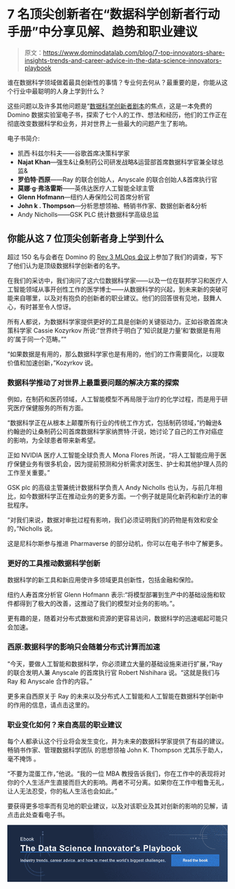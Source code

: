 # 7 名顶尖创新者在“数据科学创新者行动手册”中分享见解、趋势和职业建议

> 原文：<https://www.dominodatalab.com/blog/7-top-innovators-share-insights-trends-and-career-advice-in-the-data-science-innovators-playbook>

谁在数据科学领域做着最具创新性的事情？专业何去何从？最重要的是，你能从这个行业中最聪明的人身上学到什么？

这些问题以及许多其他问题是“[数据科学创新者剧本](/resources/data-science-innovators-playbook)的焦点，这是一本免费的 Domino 数据实验室电子书，探索了七个人的工作、想法和经历，他们的工作正在彻底改变数据科学和业务，并对世界上一些最大的问题产生了影响。

电子书简介:

*   凯西·科兹尔科夫——谷歌首席决策科学家
*   **Najat Khan**—强生&让桑制药公司研发战略&运营部首席数据科学官兼全球总监&
*   **罗伯特·西原**——Ray 的联合创始人，Anyscale 的联合创始人&首席执行官
*   **莫娜·g·弗洛雷斯**——英伟达医疗人工智能全球主管
*   **Glenn Hofmann**—纽约人寿保险公司首席分析官
*   **John k . Thompson**—分析思想领袖、畅销书作家、数据创新者&分析
*   Andy Nicholls——GSK PLC 统计数据科学高级总监

## 你能从这 7 位顶尖创新者身上学到什么

超过 150 名与会者在 Domino 的 [Rev 3 MLOps 会议](/resources/breakthrough-innovations-rev-3?utm_content=214346104&utm_medium=social&utm_source=linkedin&hss_channel=lcp-3542130)上参加了我们的调查，写下了他们认为是顶级数据科学创新者的名字。

在我们的采访中，我们询问了这六位数据科学家——以及一位在联邦学习和医疗人工智能领域从事开创性工作的医学博士——从数据科学的兴起，到未来新的突破可能来自哪里，以及对有抱负的创新者的职业建议。他们的回答很有见地，鼓舞人心，有时甚至令人惊讶。

所有人都说，为数据科学家提供更好的工具是创新的关键驱动力。正如谷歌首席决策科学家 Cassie Kozyrkov 所说:“世界终于明白了‘知识就是力量’和‘数据是有用的’属于同一个范畴。”"

“如果数据是有用的，那么数据科学家也是有用的，他们的工作需要简化，以提取价值和加速创新，”Kozyrkov 说。

### 数据科学推动了对世界上最重要问题的解决方案的探索

例如，在制药和医药领域，人工智能模型不再局限于治疗的化学过程，而是用于研究医疗保健服务的所有方面。

“数据科学正在从根本上颠覆所有行业的传统工作方式，包括制药领域，”约翰逊&约翰逊的让桑制药公司首席数据科学家纳贾特·汗说，她讨论了自己的工作对癌症的影响，为全球患者带来新希望。

正如 NVIDIA 医疗人工智能全球负责人 Mona Flores 所说，“将人工智能应用于医疗保健业务有很多机会，因为提前预测和分析需求对医生、护士和其他护理人员的工作至关重要。”

GSK plc 的高级主管兼统计数据科学负责人 Andy Nicholls 也认为，与前几年相比，如今数据科学正在推动业务的更多方面。一个例子就是简化新药和新疗法的审批程序。

“对我们来说，数据对审批过程有影响，我们必须证明我们的药物是有效和安全的，”Nicholls 说。

这是尼科尔斯参与推进 Pharmaverse 的部分动机，你可以在电子书中了解更多。

### 更好的工具推动数据科学创新

数据科学的新工具和新应用使许多领域更具创新性，包括金融和保险。

纽约人寿首席分析官 Glenn Hofmann 表示:“将模型部署到生产中的基础设施和软件都得到了极大的改善，这推动了我们的模型对业务的影响。”。

更有趣的是，随着对分布式数据和资源的更容易访问，数据科学的迅速崛起可能只会加速。

### 西原:数据科学的影响只会随着分布式计算而加速

“今天，要做人工智能和数据科学，你必须建立大量的基础设施来进行扩展，”Ray 的联合发明人兼 Anyscale 的首席执行官 Robert Nishihara 说。“这就是我们与 Ray 和 Anyscale 合作的内容。”

更多来自西原关于 Ray 的未来以及分布式人工智能和人工智能在数据科学创新中的作用的信息，请点击这里的。

### 职业变化如何？来自高层的职业建议

每个人都承认这个行业将会发生变化，并为未来的数据科学家提供了有益的建议。畅销书作家、管理数据科学团队 的思想领袖 John K. Thompson 尤其乐于助人，毫不掩饰 。

“不要为混蛋工作，”他说。“我的一位 MBA 教授告诉我们，你在工作中的表现将对你的个人生活产生直接而巨大的影响。两者不可分离。如果你在工作中粗鲁无礼，让人无法忍受，你的私人生活也会如此。”

要获得更多坦率而有见地的职业建议，以及对该职业及其对创新的影响的见解，请点击此处查看电子书。

[![Ebook  The Data Science Innovator's Playbook  Industry trends, career advice, and how to meet the world's biggest challenges. Read the book](img/30324421f137a17eb87e63193631070d.png)](https://cta-redirect.hubspot.com/cta/redirect/6816846/b9b000f9-22c1-4169-a302-35fe4dee155c)